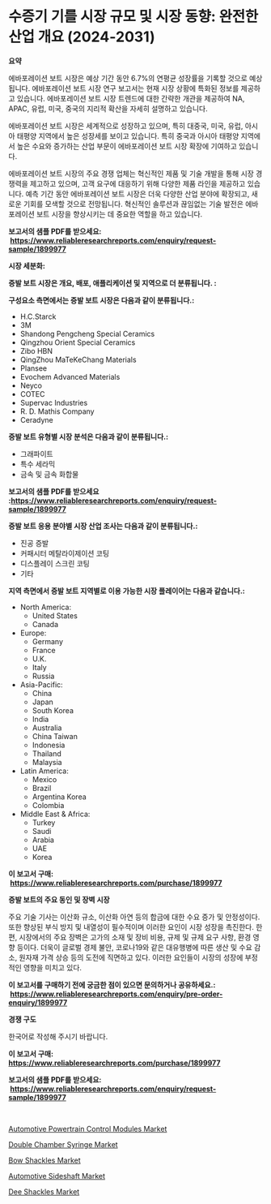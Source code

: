 <p><h1>수증기 기를 시장 규모 및 시장 동향: 완전한 산업 개요 (2024-2031)</h1></p><p><strong>요약</strong></p>
<p><p>에바포레이션 보트 시장은 예상 기간 동안 6.7%의 연평균 성장률을 기록할 것으로 예상됩니다. 에바포레이션 보트 시장 연구 보고서는 현재 시장 상황에 특화된 정보를 제공하고 있습니다. 에바포레이션 보트 시장 트렌드에 대한 간략한 개관을 제공하여 NA, APAC, 유럽, 미국, 중국의 지리적 확산을 자세히 설명하고 있습니다.</p><p>에바포레이션 보트 시장은 세계적으로 성장하고 있으며, 특히 대중국, 미국, 유럽, 아시아 태평양 지역에서 높은 성장세를 보이고 있습니다. 특히 중국과 아시아 태평양 지역에서 높은 수요와 증가하는 산업 부문이 에바포레이션 보트 시장 확장에 기여하고 있습니다.</p><p>에바포레이션 보트 시장의 주요 경쟁 업체는 혁신적인 제품 및 기술 개발을 통해 시장 경쟁력을 제고하고 있으며, 고객 요구에 대응하기 위해 다양한 제품 라인을 제공하고 있습니다. 예측 기간 동안 에바포레이션 보트 시장은 더욱 다양한 산업 분야에 확장되고, 새로운 기회를 모색할 것으로 전망됩니다. 혁신적인 솔루션과 끊임없는 기술 발전은 에바포레이션 보트 시장을 향상시키는 데 중요한 역할을 하고 있습니다.</p></p>
<p><strong>보고서의 샘플 PDF를 받으세요: &nbsp;<a href="https://www.reliableresearchreports.com/enquiry/request-sample/1899977">https://www.reliableresearchreports.com/enquiry/request-sample/1899977</a></strong></p>
<p><strong>시장 세분화:</strong></p>
<p><strong> 증발 보트 시장은 개요, 배포, 애플리케이션 및 지역으로 더 분류됩니다. :</strong></p>
<p><strong>구성요소 측면에서는 증발 보트 시장은 다음과 같이 분류됩니다.:</strong></p>
<p><ul><li>H.C.Starck</li><li>3M</li><li>Shandong Pengcheng Special Ceramics</li><li>Qingzhou Orient Special Ceramics</li><li>Zibo HBN</li><li>QingZhou MaTeKeChang Materials</li><li>Plansee</li><li>Evochem Advanced Materials</li><li>Neyco</li><li>COTEC</li><li>Supervac Industries</li><li>R. D. Mathis Company</li><li>Ceradyne</li></ul></p>
<p><strong> 증발 보트 유형별 시장 분석은 다음과 같이 분류됩니다.:</strong></p>
<p><ul><li>그래파이트</li><li>특수 세라믹</li><li>금속 및 금속 화합물</li></ul></p>
<p><strong>보고서의 샘플 PDF를 받으세요 :<a href="https://www.reliableresearchreports.com/enquiry/request-sample/1899977">https://www.reliableresearchreports.com/enquiry/request-sample/1899977</a></strong></p>
<p><strong> 증발 보트 응용 분야별 시장 산업 조사는 다음과 같이 분류됩니다.:</strong></p>
<p><ul><li>진공 증발</li><li>커패시터 메탈라이제이션 코팅</li><li>디스플레이 스크린 코팅</li><li>기타</li></ul></p>
<p><strong>지역 측면에서 증발 보트 지역별로 이용 가능한 시장 플레이어는 다음과 같습니다.:</strong></p>
<p><ul>
    <li>
        North America:
        <ul>
            <li>United States</li>
            <li>Canada</li>
        </ul>
    </li>
    <li>
        Europe:
        <ul>
            <li>Germany</li>
            <li>France</li>
            <li>U.K.</li>
            <li>Italy</li>
            <li>Russia</li>
        </ul>
    </li>
    <li>
        Asia-Pacific:
        <ul>
            <li>China</li>
            <li>Japan</li>
            <li>South Korea</li>
            <li>India</li>
            <li>Australia</li>
            <li>China Taiwan</li>
            <li>Indonesia</li>
            <li>Thailand</li>
            <li>Malaysia</li>
        </ul>
    </li>
    <li>
        Latin America:
        <ul>
            <li>Mexico</li>
            <li>Brazil</li>
            <li>Argentina Korea</li>
            <li>Colombia</li>
        </ul>
    </li>
    <li>
        Middle East & Africa:
        <ul>
            <li>Turkey</li>
            <li>Saudi</li>
            <li>Arabia</li>
            <li>UAE</li>
            <li>Korea</li>
        </ul>
    </li>
    </ul></p>
<p><strong>이 보고서 구매: &nbsp;<a href="https://www.reliableresearchreports.com/purchase/1899977">https://www.reliableresearchreports.com/purchase/1899977</a></strong></p>
<p><strong>증발 보트의 주요 동인 및 장벽 시장</strong></p>
<p><p>주요 기술 기사는 이산화 규소, 이산화 아연 등의 합금에 대한 수요 증가 및 안정성이다. 또한 향상된 부식 방지 및 내열성이 필수적이며 이러한 요인이 시장 성장을 촉진한다. 한편, 시장에서의 주요 장벽은 고가의 소재 및 장비 비용, 규제 및 규제 요구 사항, 환경 영향 등이다. 더욱이 글로벌 경제 불안, 코로나19와 같은 대유행병에 따른 생산 및 수요 감소, 원자재 가격 상승 등의 도전에 직면하고 있다. 이러한 요인들이 시장의 성장에 부정적인 영향을 미치고 있다.</p></p>
<p><strong>이 보고서를 구매하기 전에 궁금한 점이 있으면 문의하거나 공유하세요.: &nbsp;<a href="https://www.reliableresearchreports.com/enquiry/pre-order-enquiry/1899977">https://www.reliableresearchreports.com/enquiry/pre-order-enquiry/1899977</a></strong></p>
<p><strong>경쟁 구도</strong></p>
<p><p>한국어로 작성해 주시기 바랍니다.</p></p>
<p><strong>이 보고서 구매: &nbsp; <a href="https://www.reliableresearchreports.com/purchase/1899977">https://www.reliableresearchreports.com/purchase/1899977</a></strong></p>
<p><strong>보고서의 샘플 PDF를 받으세요: &nbsp;<a href="https://www.reliableresearchreports.com/enquiry/request-sample/1899977">https://www.reliableresearchreports.com/enquiry/request-sample/1899977</a></strong><strong></strong></p>
<p>&nbsp;</p>
<p><p><a href="https://view.publitas.com/reportprime-1/automotive-powertrain-control-modules-market-offers-provide-insightful-data-for-the-time-period-from-2024-to-2031-and-also-provide-analysis-based-on-application-type-and-region/">Automotive Powertrain Control Modules Market</a></p><p><a href="https://github.com/nicoletavirag/Market-Research-Report-List-2/blob/main/double-chamber-syringe-market.md">Double Chamber Syringe Market</a></p><p><a href="https://ivy-potential-64b.notion.site/Bow-Shackles-Market-Size-Reflecting-a-Forecast-Till-2031-Market-By-Type-By-Application-and-By-Geog-23e22536b12949bdbf7c418eecbdf98f">Bow Shackles Market</a></p><p><a href="https://view.publitas.com/reportprime-1/automotive-sideshaft-market-share-market-new-trends-analysis-report-by-type-by-application-by-end-use-by-region-and-segment-forecasts-2024-2031/">Automotive Sideshaft Market</a></p><p><a href="https://five-trouble-98a.notion.site/Dee-Shackles-Market-A-Comprehensive-Report-of-its-Market-Share-Growth-Trends-2024-2031-9db7c87f5bde4320b6d704ca7ce27930">Dee Shackles Market</a></p></p>